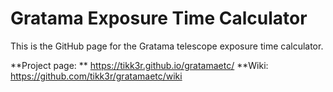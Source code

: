 Gratama Exposure Time Calculator
================================
This is the GitHub page for the Gratama telescope exposure time calculator.

**Project page: **  <https://tikk3r.github.io/gratamaetc/>
**Wiki:             <https://github.com/tikk3r/gratamaetc/wiki>
